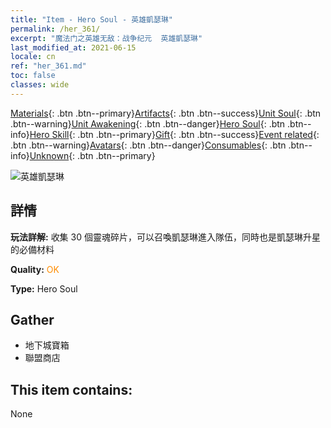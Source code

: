 ```yaml
---
title: "Item - Hero Soul - 英雄凱瑟琳"
permalink: /her_361/
excerpt: "魔法门之英雄无敌：战争纪元  英雄凱瑟琳"
last_modified_at: 2021-06-15
locale: cn
ref: "her_361.md"
toc: false
classes: wide
---
```

 [Materials](/ItemsCN/){: .btn .btn--primary}[Artifacts](/ItemsCN/Artifacts/){: .btn .btn--success}[Unit Soul](/ItemsCN/UnitSoul/){: .btn .btn--warning}[Unit Awakening](/ItemsCN/UnitAwakening/){: .btn .btn--danger}[Hero Soul](/ItemsCN/HeroSoul/){: .btn .btn--info}[Hero Skill](/ItemsCN/HeroSkill/){: .btn .btn--primary}[Gift](/ItemsCN/Gift/){: .btn .btn--success}[Event related](/ItemsCN/Events/){: .btn .btn--warning}[Avatars](/ItemsCN/Avatars/){: .btn .btn--danger}[Consumables](/ItemsCN/Consumables/){: .btn .btn--info}[Unknown](/ItemsCN/Unknown/){: .btn .btn--primary}

 ![英雄凱瑟琳](/images/h/h_Catherine.jpg)

## 詳情
 **玩法詳解:** 收集 30 個靈魂碎片，可以召喚凱瑟琳進入隊伍，同時也是凱瑟琳升星的必備材料

 **Quality:** <span style="color: #FF8C00">OK</span>

 **Type:** Hero Soul

## Gather

*    地下城寶箱 
*    聯盟商店 

## This item contains:

  None

